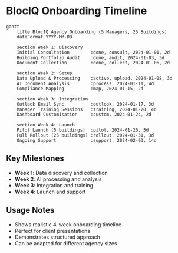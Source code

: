 # BlocIQ Onboarding Timeline

```mermaid
gantt
    title BlocIQ Agency Onboarding (5 Managers, 25 Buildings)
    dateFormat YYYY-MM-DD
    
    section Week 1: Discovery
    Initial Consultation        :done, consult, 2024-01-01, 2d
    Building Portfolio Audit    :done, audit, 2024-01-03, 3d
    Document Collection         :done, collect, 2024-01-06, 2d
    
    section Week 2: Setup
    Data Upload & Processing    :active, upload, 2024-01-08, 3d
    AI Document Analysis        :process, 2024-01-11, 4d
    Compliance Mapping          :map, 2024-01-15, 2d
    
    section Week 3: Integration
    Outlook Email Sync          :outlook, 2024-01-17, 3d
    Manager Training Sessions   :training, 2024-01-20, 4d
    Dashboard Customisation     :custom, 2024-01-24, 2d
    
    section Week 4: Launch
    Pilot Launch (5 buildings)  :pilot, 2024-01-26, 5d
    Full Rollout (25 buildings) :rollout, 2024-01-31, 3d
    Ongoing Support             :support, 2024-02-03, 14d
```

## Key Milestones
- **Week 1**: Data discovery and collection
- **Week 2**: AI processing and analysis
- **Week 3**: Integration and training
- **Week 4**: Launch and support

## Usage Notes
- Shows realistic 4-week onboarding timeline
- Perfect for client presentations
- Demonstrates structured approach
- Can be adapted for different agency sizes
